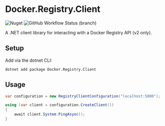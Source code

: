# Docker.Registry.Client

![Nuget](https://img.shields.io/nuget/v/Docker.Registry.Client?style=for-the-badge)
![GitHub Workflow Status (branch)](https://img.shields.io/github/workflow/status/JamieMagee/Docker.Registry.Client/build/main?style=for-the-badge)

A .NET client library for interacting with a Docker Registry API (v2 only).

## Setup

Add via the dotnet CLI:

```
dotnet add package Docker.Registry.Client
```

## Usage

```csharp
var configuration = new RegistryClientConfiguration("localhost:5000");

using (var client = configuration.CreateClient())
{
    await client.System.PingAsync();
}
```

